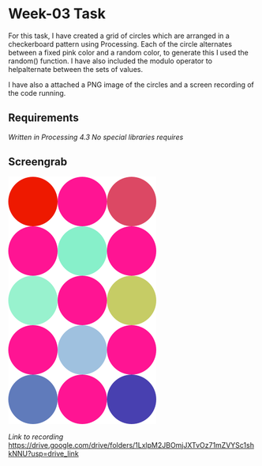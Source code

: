 # Week-03 Task
For this task, I have created a grid of circles which are arranged in a checkerboard pattern using Processing. Each of the circle alternates between a fixed pink color and a random color, to generate this I used the random() function. I have also included the modulo operator to helpalternate between the sets of values.

I have also a attached a PNG image of the circles and a screen recording of the code running.

## Requirements
*Written in Processing 4.3*
*No special libraries requires*

## Screengrab
![circlegrid](checkerboard-0002.png)

*Link to recording*
https://drive.google.com/drive/folders/1LxlpM2JBOmjJXTvOz71mZVYSc1shkNNU?usp=drive_link
